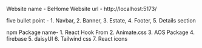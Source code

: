 Website name - BeHome
Website url - http://localhost:5173/

five bullet point - 1. Navbar, 
                    2. Banner,
                    3. Estate,
                    4. Footer,
                    5. Details section

npm Package name- 1. React Hook From
                  2. Animate.css
                  3. AOS Package
                  4. firebase
                  5. daisyUI
                  6. Tailwind css
                  7. React icons
                 





